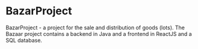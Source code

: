 # BazarProject
BazarProject - a project for the sale and distribution of goods (lots). The Bazaar project contains a backend in Java and a frontend in ReactJS and a SQL database.
